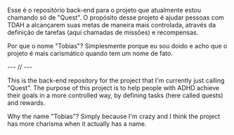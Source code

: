Esse é o repositório back-end para o projeto que atualmente estou chamando só de "Quest". O propósito desse projeto é ajudar pessoas com TDAH a alcançarem suas metas de maneira mais controlada, através da definição de tarefas (aqui chamadas de missões) e recompensas.

Por que o nome "Tobias"? Simplesmente porque eu sou doido e acho que o projeto é mais carismático quando tem um nome de fato.

--- // ---

This is the back-end repository for the project that I'm currently just calling "Quest". The purpose of this project is to help people with ADHD achieve their goals in a more controlled way, by defining tasks (here called quests) and rewards.

Why the name "Tobias"? Simply because I'm crazy and I think the project has more charisma when it actually has a name.